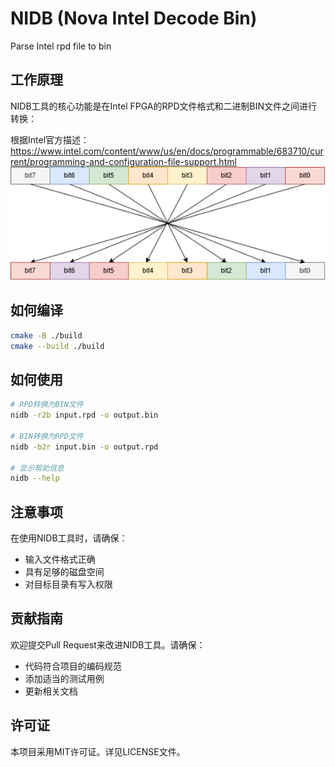 # NIDB (Nova Intel Decode Bin)
Parse Intel rpd file to bin


## 工作原理

NIDB工具的核心功能是在Intel FPGA的RPD文件格式和二进制BIN文件之间进行转换：

根据Intel官方描述：https://www.intel.com/content/www/us/en/docs/programmable/683710/current/programming-and-configuration-file-support.html
![alt text](image/bitswap.drawio.png)
## 如何编译

```bash
cmake -B ./build
cmake --build ./build
```

## 如何使用

```bash
# RPD转换为BIN文件
nidb -r2b input.rpd -o output.bin

# BIN转换为RPD文件
nidb -b2r input.bin -o output.rpd

# 显示帮助信息
nidb --help
```

## 注意事项

在使用NIDB工具时，请确保：

- 输入文件格式正确
- 具有足够的磁盘空间
- 对目标目录有写入权限

## 贡献指南

欢迎提交Pull Request来改进NIDB工具。请确保：

- 代码符合项目的编码规范
- 添加适当的测试用例
- 更新相关文档

## 许可证

本项目采用MIT许可证。详见LICENSE文件。